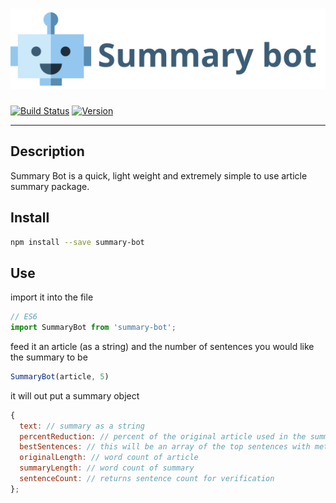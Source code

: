 
# <img src="/misc/logo.png">

[![Build Status](https://travis-ci.org/amattson21/summary-bot.png)](https://travis-ci.org/amattson21/summary-bot)
[![Version](http://img.shields.io/npm/v/summary-bot.svg)]()
___________

## Description

Summary Bot is a quick, light weight and extremely simple to use article summary package.

## Install

```bash
npm install --save summary-bot
```

## Use

import it into the file
```javascript
// ES6
import SummaryBot from 'summary-bot';
```
feed it an article (as a string) and the number of sentences you would like the summary to be
```javascript
SummaryBot(article, 5)
```
it will out put a summary object
```javascript
{
  text: // summary as a string
  percentReduction: // percent of the original article used in the summary
  bestSentences: // this will be an array of the top sentences with metadata as to where they appeared in the article
  originalLength: // word count of article
  summaryLength: // word count of summary
  sentenceCount: // returns sentence count for verification
};
```
